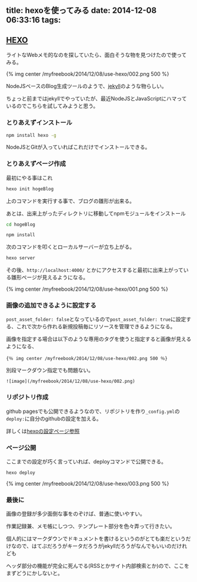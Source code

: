 title: hexoを使ってみる
date: 2014-12-08 06:33:16
tags:
---

## [HEXO](http://hexo.io/)

ライトなWebメモ的なのを探していたら、面白そうな物を見つけたので使ってみる。


{% img center /myfreebook/2014/12/08/use-hexo/002.png 500 %}


NodeJSベースのBlog生成ツールのようで、[jekyll](http://jekyllrb.com/)のような物らしい。

ちょっと前まではjekyllでやっていたが、最近NodeJSとJavaScriptにハマっているのでこちらを試してみようと思う。

### とりあえずインストール

```sh
npm install hexo -g
```

NodeJSとGitが入っていればこれだけでインストールできる。

### とりあえずページ作成

最初にやる事はこれ

```sh
hexo init hogeBlog
```
上のコマンドを実行する事で、ブログの雛形が出来る。

あとは、出来上がったディレクトリに移動してnpmモジュールをインストール

```sh
cd hogeBlog

npm install

```

次のコマンドを叩くとローカルサーバーが立ち上がる。

```sh
hexo server
```

その後、``http://localhost:4000/`` とかにアクセスすると最初に出来上がっている雛形ページが見えるようになる。

{% img center /myfreebook/2014/12/08/use-hexo/001.png 500 %}


### 画像の追加できるように設定する

``post_asset_folder: false``となっているので``post_asset_folder: true``に設定する、これで次から作れる新規投稿毎にリソースを管理できるようになる。

画像を指定する場合は以下のような専用のタグを使うと指定すると画像が見えるようになる、

```
{％ img center /myfreebook/2014/12/08/use-hexo/002.png 500 ％}

```

別段マークダウン指定でも問題ない。

```
![image](/myfreebook/2014/12/08/use-hexo/002.png)
```


### リポジトリ作成

github pagesでも公開できるようなので、リポジトリを作り``_config.yml``の``deploy:``に自分のgithubの設定を加える。

詳しくは[hexoの設定ページ参照](http://hexo.io/docs/deployment.html)

### ページ公開

ここまでの設定が巧く言っていれば、deployコマンドで公開できる。

```
hexo deploy
```
{% img center /myfreebook/2014/12/08/use-hexo/003.png 500 %}

### 最後に

画像の登録が多少面倒な事をのぞけば、普通に使いやすい。

作業記録兼、メモ帳にしつつ、テンプレート部分を色々弄って行きたい。

個人的にはマークダウンでドキュメントを書けるというのがとても楽だというだけなので、はてぶだろうがキータだろうがjekyllだろうがなんでもいいのだけれども

ヘッダ部分の機能が完全に死んでる(RSSとかサイト内部検索とか)ので、ここをまずどうにかしないと。
